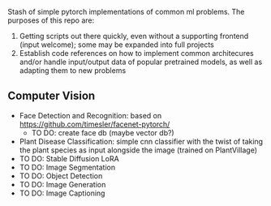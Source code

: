 Stash of simple pytorch implementations of common ml problems. The purposes of this repo are:
1. Getting scripts out there quickly, even without a supporting frontend (input welcome); some may be expanded into full projects
2. Establish code references on how to implement common architecures and/or handle input/output data of popular pretrained models, as well as adapting them to new problems

## Computer Vision
- Face Detection and Recognition: based on https://github.com/timesler/facenet-pytorch/
    - TO DO: create face db (maybe vector db?)
- Plant Disease Classification: simple cnn classifier with the twist of taking the plant species as input alongside the image (trained on PlantVillage)
- TO DO: Stable Diffusion LoRA
- TO DO: Image Segmentation
- TO DO: Object Detection
- TO DO: Image Generation
- TO DO: Image Captioning